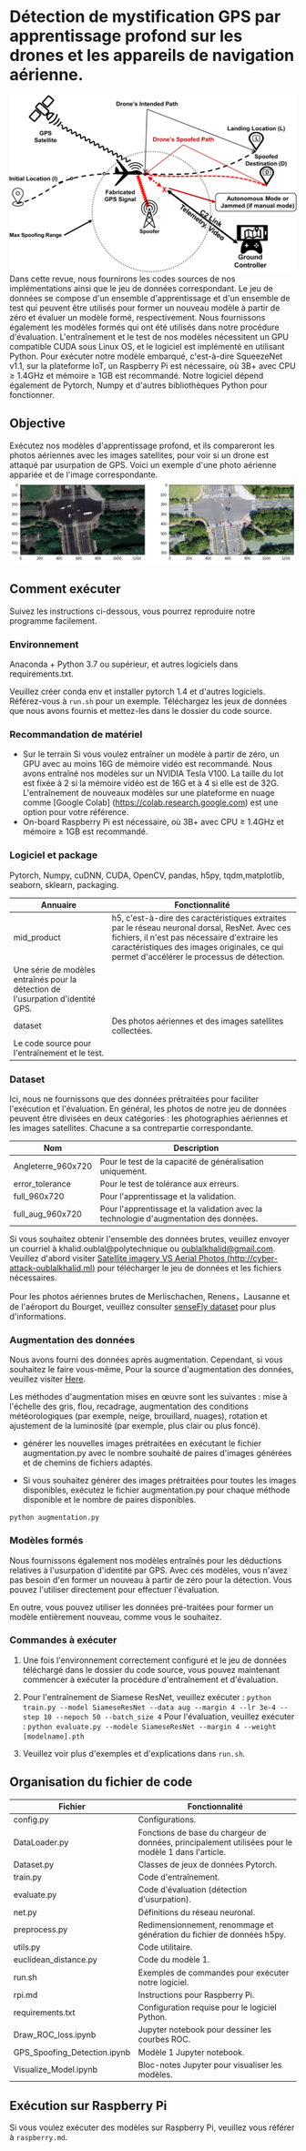 # Détection de mystification GPS par apprentissage profond sur les drones et les appareils de navigation aérienne.
![](images/spoofing_satGPS.png)
Dans cette revue, nous fournirons les codes sources de nos implémentations ainsi que le jeu de données correspondant. Le jeu de données se compose d'un ensemble d'apprentissage et d'un ensemble de test qui peuvent être utilisés pour former un nouveau modèle à partir de zéro et évaluer un modèle formé, respectivement. Nous fournissons également les modèles formés qui ont été utilisés dans notre procédure d'évaluation. L'entraînement et le test de nos modèles nécessitent un GPU compatible CUDA sous Linux OS, et le logiciel est implémenté en utilisant Python. Pour exécuter notre modèle embarqué, c'est-à-dire SqueezeNet v1.1, sur la plateforme IoT, un Raspberry Pi est nécessaire, où 3B+ avec CPU $\ge$ 1.4GHz et mémoire $\ge$ 1GB est recommandé. Notre logiciel dépend également de Pytorch, Numpy et d'autres bibliothèques Python pour fonctionner.

## Objective
Exécutez nos modèles d'apprentissage profond, et ils compareront les photos aériennes avec les images satellites, pour voir si un drone est attaqué par usurpation de GPS.
Voici un exemple d'une photo aérienne appariée et de l'image correspondante.
![](images/1.png)


## Comment exécuter
Suivez les instructions ci-dessous, vous pourrez reproduire notre programme facilement. 

### Environnement
Anaconda + Python 3.7 ou supérieur, et autres logiciels dans requirements.txt.

Veuillez créer conda env et installer pytorch 1.4 et d'autres logiciels. Référez-vous à `run.sh` pour un exemple.
Téléchargez les jeux de données que nous avons fournis et mettez-les dans le dossier du code source. 

### Recommandation de matériel
* Sur le terrain
Si vous voulez entraîner un modèle à partir de zéro, un GPU avec au moins 16G de mémoire vidéo est recommandé.
Nous avons entraîné nos modèles sur un NVIDIA Tesla V100. La taille du lot est fixée à 2 si la mémoire vidéo est de 16G et à 4 si elle est de 32G. 
L'entraînement de nouveaux modèles sur une plateforme en nuage comme [Google Colab] (https://colab.research.google.com) est une option pour votre référence.
* On-board
Raspberry Pi est nécessaire, où 3B+ avec CPU ≥ 1.4GHz et mémoire ≥ 1GB est recommandé.

### Logiciel et package
Pytorch, Numpy, cuDNN, CUDA, OpenCV, pandas, h5py, tqdm,matplotlib, seaborn, sklearn, packaging.


| Annuaire | Fonctionnalité |
| ----------- | ------------------------------------------------------------ |
| mid_product | h5, c'est-à-dire des caractéristiques extraites par le réseau neuronal dorsal, ResNet. Avec ces fichiers, il n'est pas nécessaire d'extraire les caractéristiques des images originales, ce qui permet d'accélérer le processus de détection. |
| Une série de modèles entraînés pour la détection de l'usurpation d'identité GPS.       |
| dataset | Des photos aériennes et des images satellites collectées.                |
|Le code source pour l'entraînement et le test.

### Dataset
Ici, nous ne fournissons que des données prétraitées pour faciliter l'exécution et l'évaluation. En général, les photos de notre jeu de données peuvent être divisées en deux catégories : les photographies aériennes et les images satellites. Chacune a sa contrepartie correspondante.

| Nom | Description |
| ---------------- | ------------------------------------------------------------ |
| Angleterre_960x720 | Pour le test de la capacité de généralisation uniquement.                                                  	|
| error_tolerance | Pour le test de tolérance aux erreurs.	|
| full_960x720 | Pour l'apprentissage et la validation.
| full_aug_960x720 | Pour l'apprentissage et la validation avec la technologie d'augmentation des données.


Si vous souhaitez obtenir l'ensemble des données brutes, veuillez envoyer un courriel à khalid.oublal@polytechnique ou oublalkhalid@gmail.com.
Veuillez d'abord visiter [Satellite imagery VS Aerial Photos (http://cyber-attack-oublalkhalid.ml)](http://cyber-attack-oublalkhalid.ml) pour télécharger le jeu de données et les fichiers nécessaires. 

Pour les photos aériennes brutes de Merlischachen, Renens，Lausanne et de l'aéroport du Bourget, veuillez consulter [senseFly dataset](https://www.sensefly.com/education/datasets/) pour plus d'informations.

### Augmentation des données
Nous avons fourni des données après augmentation. Cependant, si vous souhaitez le faire vous-même,
Pour la source d'augmentation des données, veuillez visiter [Here](https://github.com/oublalkhalid/Cyber-attack-GPS.git).

Les méthodes d'augmentation mises en œuvre sont les suivantes : mise à l'échelle des gris, flou, recadrage, augmentation des conditions météorologiques (par exemple, neige, brouillard, nuages), rotation et ajustement de la luminosité (par exemple, plus clair ou plus foncé).

* générer les nouvelles images prétraitées en exécutant le fichier augmentation.py avec le nombre souhaité de paires d'images générées et de chemins de fichiers adaptés.

* Si vous souhaitez générer des images prétraitées pour toutes les images disponibles, exécutez le fichier augmentation.py pour chaque méthode disponible et le nombre de paires disponibles.


```
python augmentation.py
```

### Modèles formés
Nous fournissons également nos modèles entraînés pour les déductions relatives à l'usurpation d'identité par GPS. Avec ces modèles, vous n'avez pas besoin d'en former un nouveau à partir de zéro pour la détection. Vous pouvez l'utiliser directement pour effectuer l'évaluation.

En outre, vous pouvez utiliser les données pré-traitées pour former un modèle entièrement nouveau, comme vous le souhaitez.

### Commandes à exécuter
1. Une fois l'environnement correctement configuré et le jeu de données téléchargé dans le dossier du code source, vous pouvez maintenant commencer à exécuter la procédure d'entraînement et d'évaluation.
2. Pour l'entraînement de Siamese ResNet, veuillez exécuter :
`python train.py --model SiameseResNet --data aug --margin 4 --lr 3e-4 --step 10 --nepoch 50 --batch_size 4` 
Pour l'évaluation, veuillez exécuter :
`python evaluate.py --modèle SiameseResNet --margin 4 --weight [modelname].pth`

3. Veuillez voir plus d'exemples et d'explications dans `run.sh`.

## Organisation du fichier de code
| Fichier | Fonctionnalité |
| ---------------- | ------------------------------------------------------------ |
| config.py | Configurations.                                                    	|
| DataLoader.py | Fonctions de base du chargeur de données, principalement utilisées pour le modèle 1 dans l'article. 	|
| Dataset.py | Classes de jeux de données Pytorch.                                           	|
| train.py | Code d'entraînement.                                                     	|
| evaluate.py | Code d'évaluation (détection d'usurpation).                                 |
| net.py | Définitions du réseau neuronal.                                        	|
| preprocess.py | Redimensionnement, renommage et génération du fichier de données h5py.                         	|
| utils.py | Code utilitaire.                                                     	|
| euclidean_distance.py | Code du modèle 1.                                                     	|
| run.sh | Exemples de commandes pour exécuter notre logiciel.                             |
| rpi.md | Instructions pour Raspberry Pi.                                        	|
| requirements.txt | Configuration requise pour le logiciel Python.                                      	|
| Draw_ROC_loss.ipynb | Jupyter notebook pour dessiner les courbes ROC.                                 	|
| GPS_Spoofing_Detection.ipynb | Modèle 1 Jupyter notebook.                                          	|
| Visualize_Model.ipynb | Bloc-notes Jupyter pour visualiser les modèles.                          	|


## Exécution sur Raspberry Pi
Si vous voulez exécuter des modèles sur Raspberry Pi, veuillez vous référer à `raspberry.md`.


